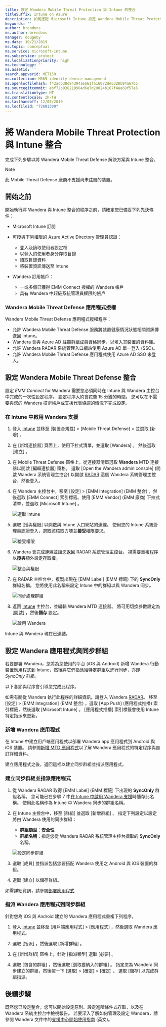 ```yaml
---
title: 設定 Wandera Mobile Threat Protection 與 Intune 的整合
titleSuffix: Intune on Azure
description: 如何搭配 Microsoft Intune 設定 Wandera Mobile Threat Protection 解決方案來控制行動裝置對公司資源的存取。
keywords: ''
author: brenduns
ms.author: brenduns
manager: dougeby
ms.date: 10/21/2019
ms.topic: conceptual
ms.service: microsoft-intune
ms.subservice: protect
ms.localizationpriority: high
ms.technology: ''
ms.assetid: ''
search.appverid: MET150
ms.collection: M365-identity-device-management
ms.openlocfilehash: f42acb38d84394a6b61fa16072de6320b84a67b5
ms.sourcegitcommit: ebf72b038219904d6e7d20024b107f4aa68f57e6
ms.translationtype: HT
ms.contentlocale: zh-TW
ms.lasthandoff: 12/05/2019
ms.locfileid: "72681300"
---
```

# <a name="integrate-wandera-mobile-threat-protection-with-intune"></a>將 Wandera Mobile Threat Protection 與 Intune 整合  

完成下列步驟以將 Wandera Mobile Threat Defense 解決方案與 Intune 整合。  

> [!NOTE]
> 此 Mobile Threat Defense 廠商不支援尚未註冊的裝置。

## <a name="before-you-begin"></a>開始之前  

開始執行將 Wandera 與 Intune 整合的程序之前，請確定您已備妥下列先決條件：
- Microsoft Intune 訂閱  
- 可授與下列權限的 Azure Active Directory 管理員認證：  
  - 登入及讀取使用者設定檔  
  - 以登入的使用者身分存取目錄  
  - 讀取目錄資料  
  - 將裝置資訊傳送至 Intune  

- Wandera 訂用帳戶：
  - 一或多個已獲得 EMM Connect 授權的 Wandera 帳戶  
  - 具有 Wandera 中超級系統管理員權限的帳戶  
 
### <a name="wandera-mobile-threat-defense-app-authorization"></a>Wandera Mobile Threat Defense 應用程式授權  

Wandera Mobile Threat Defense 應用程式授權程序：  
- 允許 Wandera Mobile Threat Defense 服務將裝置健康情況狀態相關資訊傳送回 Intune。  
- Wandera 會與 Azure AD 註冊群組成員資格同步，以填入其裝置的資料庫。  
- 允許 Wandera RADAR 系統管理入口網站使用 Azure AD 單一登入 (SSO)。  
- 允許 Wandera Mobile Threat Defense 應用程式使用 Azure AD SSO 來登入。  


## <a name="set-up-wandera-mobile-threat-defense-integration"></a>設定 Wandera Mobile Threat Defense 整合  
設定 *EMM Connect* for Wandera 需要您必須同時在 Intune 與 Wandera 主控台中完成的一次性設定程序。 設定程序大約會花費 15 分鐘的時間。 您可以在不需要與您的 Wandera 技術帳戶或支援代表協調的情況下完成設定。  

### <a name="enable-support-for-wandera-in-intune"></a>在 Intune 中啟用 Wandera 支援
1. 登入 [Intune](https://go.microsoft.com/fwlink/?linkid=2090973) 並移至 [裝置合規性]   > [Mobile Threat Defense]  > 並選取 [新增]  。

2. 在 [新增連接器]  頁面上，使用下拉式清單，並選取 [Wandera]  。 然後選取 [建立]  。  

3. 在 Mobile Threat Defense 窗格上，從連接器清單選取 **Wandera** MTD 連接器以開啟 [編輯連接器]  窗格。 選取 [Open the Wandera admin console] \(開啟 Wandera 系統管理主控台\)  以開啟 [RADAR](https://radar.wandera.com/login) 這個 Wandera 系統管理主控台，然後登入。 

4. 在 Wandera 主控台中，移至 [設定]   > [EMM Integration] \(EMM 整合\)  ，然後選取 [EMM Connect]  索引標籤。使用 [EMM Vendor] \(EMM 廠商\)  下拉式清單，並選取 [Microsoft Intune]  。

   ![選取 Intune](./media/wandera-mtd-connector-integration/set-up-intune-in-radar.png)

5. 選取 [授與權限]  以開啟與 Intune 入口網站的連線。 使用您的 Intune 系統管理員認證登入，選取該核取方塊並**接受**權限要求。  

   ![接受權限](./media/wandera-mtd-connector-integration/permissions.png) 

6. Wandera 會完成連線並讓您返回 RADAR 系統管理主控台。 視需要重複程序以**授與**額外設定存取權。  

   ![整合與權限](./media/wandera-mtd-connector-integration/integrations-and-permissions.png) 

7. 在 RADAR 主控台中，複製出現在 [EMM Label] \(EMM 標籤\)  下的 **SyncOnly** 群組名稱。 您將使用此名稱來設定 Intune 中的群組以與 Wandera 同步。

   ![同步處理群組](./media/wandera-mtd-connector-integration/sync-group-name.png) 

8. 返回 [Intune](https://go.microsoft.com/fwlink/?linkid=2090973) 主控台，並編輯 Wandera MTD 連接器。 將可用切換參數設定為 [開啟]  ，然後**儲存** 設定。  

   ![啟用 Wandera](./media/wandera-mtd-connector-integration/enable-wandera.png) 

Intune 與 Wandera 現在已連結。  

## <a name="configure-the-wandera-applications-and-synchronization-group"></a>設定 Wandera 應用程式與同步群組  
若要部署 Wandera，您將為您使用的平台 (iOS 與 Android) 新增 Wandera 行動裝置應用程式到 Intune，然後將它們指派給特定群組以進行同步，亦即 *SyncOnly* 群組。 

以下各節與程序會引導您完成此程序。

如需有關從 Wandera 執行此程序的詳細資訊，請登入 Wandera [RADAR](https://radar.wandera.com/login)。 移至 [設定]   > [EMM Integration] \(EMM 整合\)  ，選取 [App Push] \(應用程式推播\)  索引標籤，然後選取 [Microsoft Intune]  。 [應用程式推播] 索引標籤會使用 Intune 特定指示來更新。  

### <a name="add-the-wandera-apps"></a>新增 Wandera 應用程式  
在 Intune 中建立用戶端應用程式以部署 Wandera app 應用程式到 Android 與 iOS 裝置。 請參閱[新增 MTD 應用程式](mtd-apps-ios-app-configuration-policy-add-assign.md)以了解 Wandera 應用程式的特定程序與自訂詳細資料。  

建立應用程式之後，返回這裡以建立同步群組並指派應用程式。  


### <a name="create-the-synchronization-group-and-assign-the-apps"></a>建立同步群組並指派應用程式

1. 從 Wandera RADAR 取得 [EMM Label] \(EMM 標籤\)  下出現的 **SyncOnly** 群組名稱。 您可能已在步驟 7 中[在 Intune 中啟用 Wandera 支援](#enable-support-for-wandera-in-intune)時儲存此名稱。 使用此名稱作為 Intune 中 Wandera 同步的群組名稱。  

2. 在 Intune 主控台中，移至 [群組]  並選取 [新增群組]  。 指定下列設定以設定將由 Wandera 使用的同步群組：
   - **群組類型**：**安全性**
   - **群組名稱**：指定您從 Wandera RADAR 系統管理主控台擷取的 **SyncOnly** 名稱。

   ![設定同步群組](./media/wandera-mtd-connector-integration/configure-sync-group.png)

3. 選取 [成員]  並指派包括您要搭配 Wandera 使用之 Android 與 iOS 裝置的群組。

4. 選取 [建立]  以儲存群組。

如需詳細資訊，請參閱[部署應用程式](../apps/apps-deploy.md)

### <a name="assign-the-wandera-apps-to-the-synchronization-group"></a>指派 Wandera 應用程式到同步群組  
針對您為 iOS 與 Android 建立的 Wandera 應用程式重複下列程序。

1. 登入 [Intune](https://go.microsoft.com/fwlink/?linkid=2090973) 並移至 [用戶端應用程式]   > [應用程式]  ，然後選取 Wandera 應用程式。  

2. 選取 [指派]  ，然後選取 [新增群組]  。  

3. 在 [新增群組]  窗格上，針對 [指派類型]  選取 [必要]  。

4. 選取 [包含的群組]  ，然後選取 [選取要納入的群組]  。 指定您為 Wandera 同步建立的群組，然後按一下 [選取]   > [確定]   > [確定]  。 選取 [儲存]  以完成群組指派。  
 

## <a name="next-steps"></a>後續步驟  
既然您已設定整合，您可以開始設定原則、設定進階條件式存取，以及在 Wandera 系統主控台中檢視報告。 若要深入了解如何管理及設定 Wandera，請參閱 Wandera 文件中的[支援中心開始使用指南](https://radar.wandera.com/?return_to=https://wandera.force.com/Customer/s/getting-started) \(英文\)。  
 
